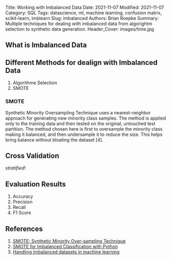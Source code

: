 
Title: Working with Imbalanced Data
Date: 2021-11-07
Modified: 2021-11-07
Category: SQL
Tags: datascience, ml, machine learning, confusion matrix, scikit-learn, imblearn
Slug: imbalanced
Authors: Brian Roepke
Summary: Multiple techniques for dealing with imbalanced data from algorightm selection to synthetic data generation.
Header_Cover: images/time.jpg

## What is Imbalanced Data


## Different Methods for dealign with Imbalanced Data

1. Algorithme Selection
2. SMOTE


### SMOTE 

Synthetic Minority Oversampling Technique uses a nearest-neighbor approach for generating new minority class samples. The method is applied only to the training data and then tested on the original, untouched test partition. The method chosen here is first to oversample the minority class making it balanced, and then undersample it to reduce the size. This helps bring balance without bloating the dataset [4].


## Cross Validation

*stratified*!

## Evaluation Results

1. Accuracy
2. Precision
3. Recall
4. F1 Score




## References

1. [SMOTE: Synthetic Minority Over-sampling Technique](https://doi.org/10.1613/jair.953)
2. [SMOTE for Imbalanced Classification with Python](https://machinelearningmastery.com/smote-oversampling-for-imbalanced-classification/)
3. [Handling imbalanced datasets in machine learning](https://towardsdatascience.com/handling-imbalanced-datasets-in-machine-learning-7a0e84220f28)

